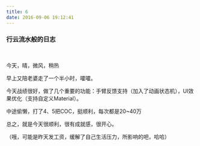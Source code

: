 ```yaml
---
title: 6
date: 2016-09-06 19:12:41
---
```


### 行云流水般的日志

<br>

今天，晴，微风，稍热

早上又陪老婆走了一个半小时，嚯嚯。

今天战绩很好，做了几个重要的功能：手臂反馈支持（加入了动画状态机），UI效果优化（支持自定义Material）。

中途偷懒，打了4、5把COC，挺顺利，每次都是20~40万

总之，就是今天很顺利，很有成就感，很开心。

（哦，可能是昨天发工资，缓解了自己生活压力，所影响的吧，哈哈）